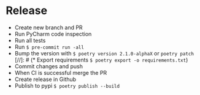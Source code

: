 # Release
* Create new branch and PR
* Run PyCharm code inspection
* Run all tests
* Run `$ pre-commit run -all`
* Bump the version with `$ poetry version 2.1.0-alphaX` or `poetry patch`
[//]: # (* Export requirements `$ poetry export -o requirements.txt`)
* Commit changes and push
* When CI is successful merge the PR
* Create release in Github
* Publish to pypi `$ poetry publish --build`